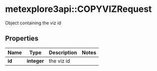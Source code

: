 # metexplore3api::COPYVIZRequest

Object containing the viz id

## Properties
Name | Type | Description | Notes
------------ | ------------- | ------------- | -------------
**id** | **integer** | the viz id | 


